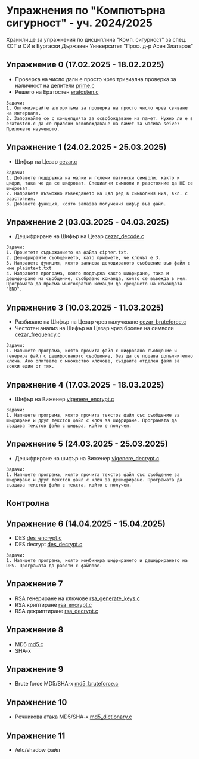 # Упражнения по "Компютърна сигурност" - уч. 2024/2025

Хранилище за упражнения по дисциплина "Комп. сигурност" за спец. КСТ и СИ в Бургаски Държавен Университет "Проф. д-р Асен Златаров"

## Упражнение 0 (17.02.2025 - 18.02.2025)
- Проверка на число дали е просто чрез тривиална проверка за наличност на делители [prime.c](https://github.com/peshopbs2/compsec25-uaz-bs/blob/main/prime.c)
- Решето на Ератостен [eratosten.c](https://github.com/peshopbs2/compsec25-uaz-bs/blob/main/eratosten.c)

```
Задачи:
1. Оптимизирайте алгоритъма за проверка на просто число чрез свиване на интервала.
2. Запознайте се с концепцията за освобождаване на памет. Нужно ли е в eratosten.c да се приложи освобождаване на памет за масива seive? Приложете наученото.
```

## Упражнение 1 (24.02.2025 - 25.03.2025)
- Шифър на Цезар [cezar.c](https://github.com/peshopbs2/compsec25-uaz-bs/blob/main/cezar.c)

```
Задачи:
1. Добавете поддръжка на малки и големи латински символи, както и цифри, така че да се шифроват. Специални символи и разстояние да НЕ се шифроват.
2. Направете възможно въвеждането на цял ред в символния низ, вкл. с разстояния.
3. Добавете функция, която запазва получения шифър във файл.
```

## Упражнение 2 (03.03.2025 - 04.03.2025)
- Дешифриране на Шифър на Цезар [cezar_decode.c](https://github.com/peshopbs2/compsec25-uaz-bs/blob/main/cezar_decode.c)

```
Задачи:
1. Прочетете съдържанието на файла cipher.txt.
2. Дешифрирайте съобщението, като приемете, че ключът е 3.
3. Направете функция, която записва декодираното съобщение във файл с име plaintext.txt
4. Направете програма, която поддържа както шифриране, така и дешифриране на съобщение, съобразно команда, която се въвежда в нея. Програмата да приема многократно команди до срещането на командата "END".
```

## Упражнение 3 (10.03.2025 - 11.03.2025)
- Разбиване на Шифър на Цезар чрез налучкване [cezar_bruteforce.c](https://github.com/peshopbs2/compsec25-uaz-bs/blob/main/cezar_bruteforce.c)
- Честотен анализ на Шифър на Цезар чрез броене на символи [cezar_frequency.c](https://github.com/peshopbs2/compsec25-uaz-bs/blob/main/cezar_frequency.c) 

```
Задачи:
1. Напишете програма, която прочита файл с шифровано съобщение и генерира файл с дешифрованото съобщение, без да се подава допълнително ключа. Ако опитвате с множество ключове, създайте отделен файл за всеки един от тях.
```

## Упражнение 4 (17.03.2025 - 18.03.2025)
- Шифър на Виженер [vigenere_encrypt.c](https://github.com/peshopbs2/compsec25-uaz-bs/blob/main/vigenere_encrypt.c)

```
Задачи:
1. Напишете програма, която прочита текстов файл със съобщение за шифриране и друг текстов файл с ключ за шифриране. Програмата да създава текстов файл с шифъра, който е получен.
```
## Упражнение 5 (24.03.2025 - 25.03.2025)
- Дешифриране на шифър на Виженер [vigenere_decrypt.c](https://github.com/peshopbs2/compsec25-uaz-bs/blob/main/vigenere_decrypt.c)

```
Задачи:
1. Напишете програма, която прочита текстов файл със съобщение за шифриране и друг текстов файл с ключ за дешифриране. Програмата да създава текстов файл с текста, който е получен.
```

## Контролна

## Упражнение 6 (14.04.2025 - 15.04.2025)
- DES [des_encrypt.c](https://github.com/peshopbs2/compsec25-uaz-bs/blob/main/des_encrypt.c)
- DES decrypt [des_decrypt.c]()

```
Задачи:
1. Напишете програма, която комбинира шифрирането и дешифрирането на DES. Програмата да работи с файлове.
```

## Упражнение 7
- RSA генериране на ключове [rsa_generate_keys.c]()
- RSA криптиране [rsa_encrypt.c]()
- RSA декриптиране [rsa_decrypt.c]()

## Упражнение 8
- MD5 [md5.c]()
- SHA-x

## Упражнение 9
- Brute force MD5/SHA-x [md5_bruteforce.c]()

## Упражнение 10
- Речникова атака MD5/SHA-x [md5_dictionary.c]()

## Упражнение 11
- /etc/shadow файл
